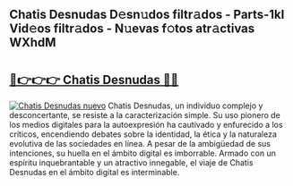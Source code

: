## Chatis Desnudas D𝚎sn𝚞dos filtr𝚊dos - Parts-1kI Vid𝚎os filtr𝚊dos - N𝚞evas f𝚘tos atr𝚊ctivas WXhdM

# <h2><a href="http://mb7au8.tromn.icu/?c=Chatis+Desnudas">🔗👉👉👉 Chatis Desnudas 🔗🔗</a></h2>

[![Chatis Desnudas nuevo](https://i.imgur.com/pEAQMta.gif)](http://mb7au8.tromn.icu/?c=Chatis+Desnudas)
Chatis Desnudas, un individuo complejo y desconcertante, se resiste a la caracterización simple. Su uso pionero de los medios digitales para la autoexpresión ha cautivado y enfurecido a los críticos, encendiendo debates sobre la identidad, la ética y la naturaleza evolutiva de las sociedades en línea. A pesar de la ambigüedad de sus intenciones, su huella en el ámbito digital es imborrable. Armado con un espíritu inquebrantable y un atractivo innegable, el viaje de Chatis Desnudas en el ámbito digital es interminable.
